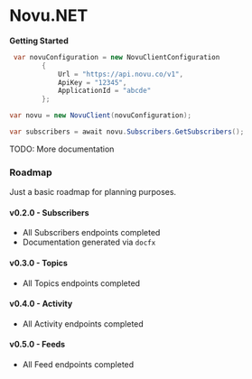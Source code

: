 # Novu.NET

**Getting Started**
```csharp
 var novuConfiguration = new NovuClientConfiguration
        {
            Url = "https://api.novu.co/v1",
            ApiKey = "12345",
            ApplicationId = "abcde"
        };

var novu = new NovuClient(novuConfiguration);

var subscribers = await novu.Subscribers.GetSubscribers();

```

TODO: More documentation

### Roadmap

Just a basic roadmap for planning purposes.

#### v0.2.0 - Subscribers

- All Subscribers endpoints completed
- Documentation generated via `docfx`

#### v0.3.0 - Topics

- All Topics endpoints completed

#### v0.4.0 - Activity

- All Activity endpoints completed

#### v0.5.0 - Feeds

- All Feed endpoints completed